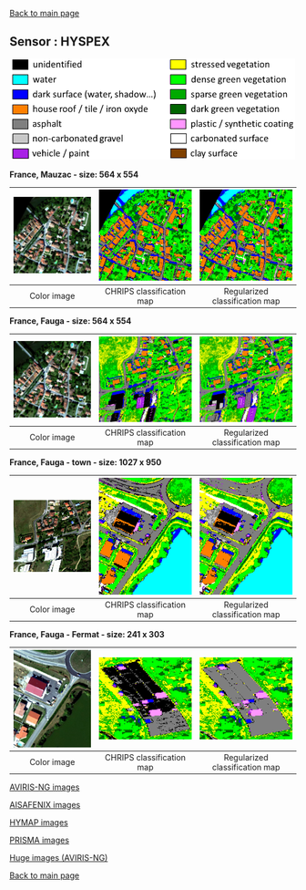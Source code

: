 [Back to main page](index.md)

## Sensor : HYSPEX

<p align="center">
<img src="Complements/Legende_classif_ligne_v2.png" width="500" />
</p>

**France, Mauzac  -  size: 564 x 554**

<img src="Images/HYSPEX/Mauzac/Hyspex_MauzacMasque_00_IMAGE.jpg" width="270" /> | <img src="Images/HYSPEX/Mauzac/HYSPEX_Mauzac_01_CLASSIF.png" width="270" /> | <img src="Images/HYSPEX/Mauzac/HYSPEX_Mauzac_02_REGUL.png" width="270" />
:-: | :-: | :-:
Color image | CHRIPS classification map | Regularized classification map

**France, Fauga  -  size: 564 x 554**

<img src="Images/HYSPEX/Mauzac/HYSPEX_Mauzac_00_IMAGE.png" width="270" /> | <img src="Images/HYSPEX/Fauga08_NORD/HYSPEX_Fauga08_NORD_01_CLASSIF.png" width="270" /> | <img src="Images/HYSPEX/Fauga08_NORD/HYSPEX_Fauga08_NORD_02_REGUL.png" width="270" />
:-: | :-: | :-:
Color image | CHRIPS classification map | Regularized classification map

**France, Fauga - town  -  size: 1027 x 950**

<img src="Images/HYSPEX/Fauga08_NORD/HYSPEX_Fauga08_NORD_00_IMAGE.png" width="270" /> | <img src="Images/HYSPEX/Fauga_town_XC/HYSPEX_Fauga_Town_Denoised_01_CLASSIF.png" width="270" /> | <img src="Images/HYSPEX/Fauga_town_XC/HYSPEX_Fauga_Town_Denoised_02_REGUL.png" width="270" />
:-: | :-: | :-:
Color image | CHRIPS classification map | Regularized classification map

**France, Fauga - Fermat  -  size: 241 x 303**

<img src="Images/HYSPEX/Fauga_town_XC/HYSPEX_Fauga_Town_Denoised_00_IMAGE.png" width="270" /> | <img src="Images/HYSPEX/Fermat/HYSPEX_Fermat_01_CLASSIF.png" width="270" /> | <img src="Images/HYSPEX/Fermat/HYSPEX_Fermat_02_REGUL.png" width="270" />
:-: | :-: | :-:
Color image | CHRIPS classification map | Regularized classification map

[AVIRIS-NG images](visu_images_AVIRIS-NG.md)

[AISAFENIX images](visu_images_AISAFENIX.md)

[HYMAP images](visu_images_HYMAP.md)

[PRISMA images](visu_images_PRISMA.md)

[Huge images (AVIRIS-NG)](visu_images_BIG-IMAGE.md)

[Back to main page](index.md)


